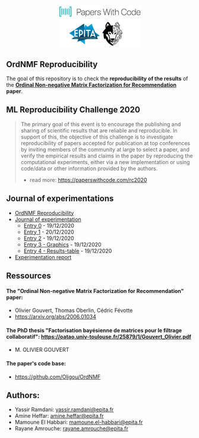 <p align="center">
<img src="https://github.com/yassram/OrdNMF/blob/master/imgs/logo.png?raw=true" width="45%" alt="Epita SCIA Papers With Code"/>
</p>

## OrdNMF Reproducibility
The goal of this repository is to check the **reproducibility of the results** of the **[Ordinal Non-negative Matrix Factorization for Recommendation](https://arxiv.org/abs/2006.01034) paper**.

## ML Reproducibility Challenge 2020
> The primary goal of this event is to encourage the publishing and sharing of scientific results that are reliable and reproducible. In support of this, the objective of this challenge is to investigate reproducibility of papers accepted for publication at top conferences by inviting members of the community at large to select a paper, and verify the empirical results and claims in the paper by reproducing the computational experiments, either via a new implementation or using code/data or other information provided by the authors.
> - read more: https://paperswithcode.com/rc2020

## Journal of experimentations
<ul>
  <li><a href="https://github.com/yassram/OrdNMF/wiki/OrdNMF-Reproducibility">OrdNMF Reproducibility</a>
  <li><a href="https://github.com/yassram/OrdNMF/wiki/OrdNMF-Reproducibility">Journal of experimentation</a>
    <ul>
      <li><a href="https://github.com/yassram/OrdNMF/wiki/Entry-0">Entry 0</a> - 19/12/2020</li>
      <li><a href="https://github.com/yassram/OrdNMF/wiki/Entry-1">Entry 1</a> - 20/12/2020</li>
      <li><a href="https://github.com/yassram/OrdNMF/wiki/Entry-2">Entry 2</a> - 19/12/2020</li>
      <li><a href="https://github.com/yassram/OrdNMF/wiki/Entry-3---graphics">Entry 3 - Graphics</a> - 19/12/2020</li>
      <li><a href="https://github.com/yassram/OrdNMF/wiki/Entry-4---Results-table">Entry 4 - Results-table</a> - 19/12/2020</li>
    </ul>
  <li><a href="https://github.com/yassram/OrdNMF/blob/master/report/reproducibility_report.pdf">Experimentation report</a>
</li>
</ul>

## Ressources
#### The "Ordinal Non-negative Matrix Factorization for Recommendation" **paper**: 
- Olivier Gouvert, Thomas Oberlin, Cédric Févotte
- https://arxiv.org/abs/2006.01034 

#### The **PhD thesis** "Factorisation bayésienne de matrices pour le filtrage collaboratif": https://oatao.univ-toulouse.fr/25879/1/Gouvert_Olivier.pdf 
- M. OLIVIER GOUVERT

#### The paper's **code base**: 
- https://github.com/Oligou/OrdNMF

## Authors:
- Yassir Ramdani: yassir.ramdani@epita.fr
- Amine Heffar: amine.heffar@epita.fr
- Mamoune El Habbari: mamoune.el-habbari@epita.fr
- Rayane Amrouche: rayane.amrouche@epita.fr
